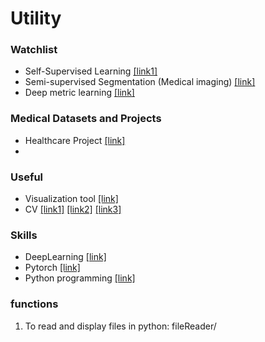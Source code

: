 Utility
====

### Watchlist
- Self-Supervised Learning [[link1]](https://github.com/jason718/awesome-self-supervised-learning) 
- Semi-supervised Segmentation (Medical imaging) [[link]](https://github.com/HiLab-git/SSL4MIS)
- Deep metric learning [[link]](https://github.com/adigasu/Survey_of_Deep_Metric_Learning)

### Medical Datasets and Projects
- Healthcare Project [[link]](https://github.com/prasadseemakurthi/Deep-Neural-Networks-HealthCare)
- 
### Useful
- Visualization tool [[link]](https://github.com/rougier/scientific-visualization-book)
- CV [[link1]](https://github.com/biomadeira/resume) [[link2]](https://github.com/jekyllt/vitae) [[link3]](https://github.com/deedy/Deedy-Resume)

### Skills
- DeepLearning [[link]](https://github.com/ShahariarRabby/deeplearning.ai)
- Pytorch [[link]](https://github.com/CW-Huang/welcome_tutorials)
- Python programming [[link]](https://dabeaz-course.github.io/practical-python/Notes/01_Introduction/02_Hello_world.html)

### functions
1. To read and display files in python: fileReader/
